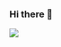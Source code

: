 ### Hi there 👋

![](https://leetcard.jacoblin.cool/pepperonii?theme=dark&font=IBM%20Plex%20Mono&ext=heatmap)
<!--
- 🔭 I’m currently working on ...
- 🌱 I’m currently learning ...
- 👯 I’m looking to collaborate on ...
- 🤔 I’m looking for help with ...
- 💬 Ask me about ...
- 📫 How to reach me: ...
- 😄 Pronouns: ...
- ⚡ Fun fact: ...
-->
